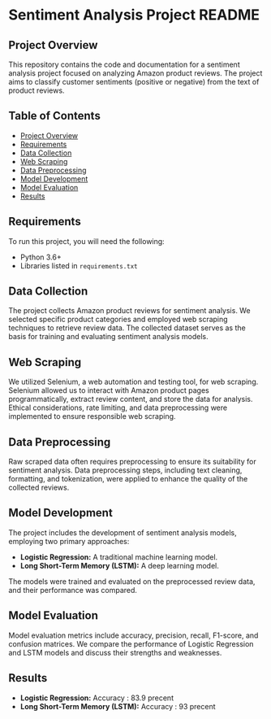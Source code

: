 # Sentiment Analysis Project README

## Project Overview

This repository contains the code and documentation for a sentiment analysis project focused on analyzing Amazon product reviews. The project aims to classify customer sentiments (positive or negative) from the text of product reviews.

## Table of Contents

- [Project Overview](#project-overview)
- [Requirements](#requirements)
- [Data Collection](#data-collection)
- [Web Scraping](#web-scraping)
- [Data Preprocessing](#data-preprocessing)
- [Model Development](#model-development)
- [Model Evaluation](#model-evaluation)
- [Results](#results)


## Requirements

To run this project, you will need the following:

- Python 3.6+
- Libraries listed in `requirements.txt`


## Data Collection

The project collects Amazon product reviews for sentiment analysis. We selected specific product categories and employed web scraping techniques to retrieve review data. The collected dataset serves as the basis for training and evaluating sentiment analysis models.

## Web Scraping

We utilized Selenium, a web automation and testing tool, for web scraping. Selenium allowed us to interact with Amazon product pages programmatically, extract review content, and store the data for analysis. Ethical considerations, rate limiting, and data preprocessing were implemented to ensure responsible web scraping.

## Data Preprocessing

Raw scraped data often requires preprocessing to ensure its suitability for sentiment analysis. Data preprocessing steps, including text cleaning, formatting, and tokenization, were applied to enhance the quality of the collected reviews.

## Model Development

The project includes the development of sentiment analysis models, employing two primary approaches:

- **Logistic Regression:** A traditional machine learning model.
- **Long Short-Term Memory (LSTM):** A deep learning model.

The models were trained and evaluated on the preprocessed review data, and their performance was compared.

## Model Evaluation

Model evaluation metrics include accuracy, precision, recall, F1-score, and confusion matrices. We compare the performance of Logistic Regression and LSTM models and discuss their strengths and weaknesses.

## Results
- **Logistic Regression:** Accuracy : 83.9 precent
- **Long Short-Term Memory (LSTM):** Accuracy : 93 precent
